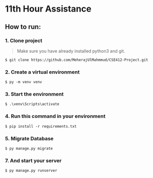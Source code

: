 # 11th Hour Assistance

## How to run:
### 1. Clone project
> Make sure you have already installed python3 and git.
```
$ git clone https://github.com/MeherajUlMahmmud/CSE412-Project.git
```

### 2. Create a virtual environment
```
$ py -m venv venv
```
### 3. Start the environment
```
$ .\venv\Scripts\activate
```
### 4. Run this command in your environment
```
$ pip install -r requirements.txt
```
### 5. Migrate Database
```
$ py manage.py migrate
```
### 7. And start your server
```
$ py manage.py runserver
```
